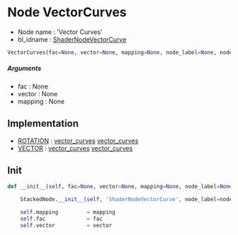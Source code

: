 # Node VectorCurves

- Node name : 'Vector Curves'
- bl_idname : [ShaderNodeVectorCurve](https://docs.blender.org/api/current/bpy.types.ShaderNodeVectorCurve.html)


``` python
VectorCurves(fac=None, vector=None, mapping=None, node_label=None, node_color=None)
```
##### Arguments

- fac : None
- vector : None
- mapping : None

## Implementation

- [ROTATION](/docs/GeoNodes/ROTATION.md) : [vector_curves](/docs/GeoNodes/socket_ROTATION.md#vector_curves) [vector_curves](/docs/GeoNodes/socket_ROTATION.md#vector_curves)
- [VECTOR](/docs/GeoNodes/VECTOR.md) : [vector_curves](/docs/GeoNodes/socket_VECTOR.md#vector_curves) [vector_curves](/docs/GeoNodes/socket_VECTOR.md#vector_curves)

## Init

``` python
def __init__(self, fac=None, vector=None, mapping=None, node_label=None, node_color=None):

    StackedNode.__init__(self, 'ShaderNodeVectorCurve', node_label=node_label, node_color=node_color)

    self.mapping         = mapping
    self.fac             = fac
    self.vector          = vector
```
